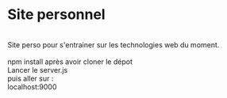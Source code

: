Site personnel 
==============
<br/>
Site perso pour s'entrainer sur les technologies web du moment.
<br/>
<br/>
npm install après avoir cloner le dépot
<br/>
Lancer le server.js
<br/>
puis aller sur :
<br/>
localhost:9000 
